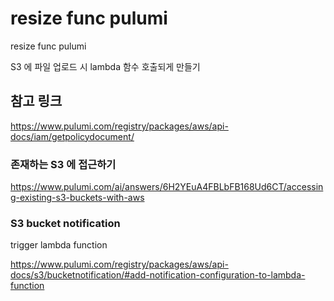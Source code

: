# resize func pulumi

resize func pulumi

S3 에 파일 업로드 시 lambda 함수 호출되게 만들기

## 참고 링크

https://www.pulumi.com/registry/packages/aws/api-docs/iam/getpolicydocument/

### 존재하는 S3 에 접근하기

https://www.pulumi.com/ai/answers/6H2YEuA4FBLbFB168Ud6CT/accessing-existing-s3-buckets-with-aws

### S3 bucket notification

trigger lambda function

https://www.pulumi.com/registry/packages/aws/api-docs/s3/bucketnotification/#add-notification-configuration-to-lambda-function
